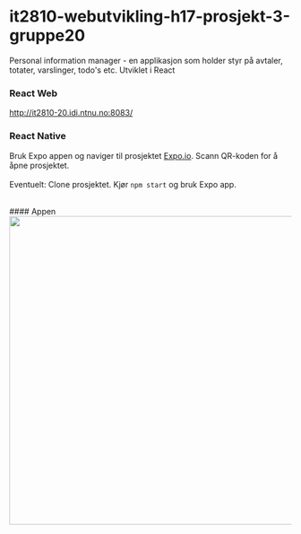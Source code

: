 # it2810-webutvikling-h17-prosjekt-3-gruppe20

Personal information manager -  en applikasjon som holder styr på avtaler, totater, varslinger, todo's etc. 
Utviklet i React

### React Web

http://it2810-20.idi.ntnu.no:8083/

### React Native

Bruk Expo appen og naviger til prosjektet [Expo.io](https://goo.gl/exATXX). Scann QR-koden for å åpne prosjektet.
<br>
<br>
Eventuelt: Clone prosjektet. Kjør `npm start` og bruk Expo app. 

<br>
#### Appen
<br>
<img src="https://github.com/IT2810/it2810-webutvikling-h17-prosjekt-3-gruppe20/blob/master/personal_information_manager/native/img/app.png?raw=true" width="600" height="550">

